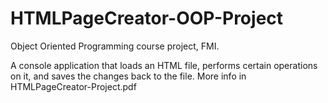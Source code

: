 # HTMLPageCreator-OOP-Project
Object Oriented Programming course project, FMI.

A console application that loads an HTML file, performs certain operations on it, and saves the changes back to the file.
More info in HTMLPageCreator-Project.pdf
